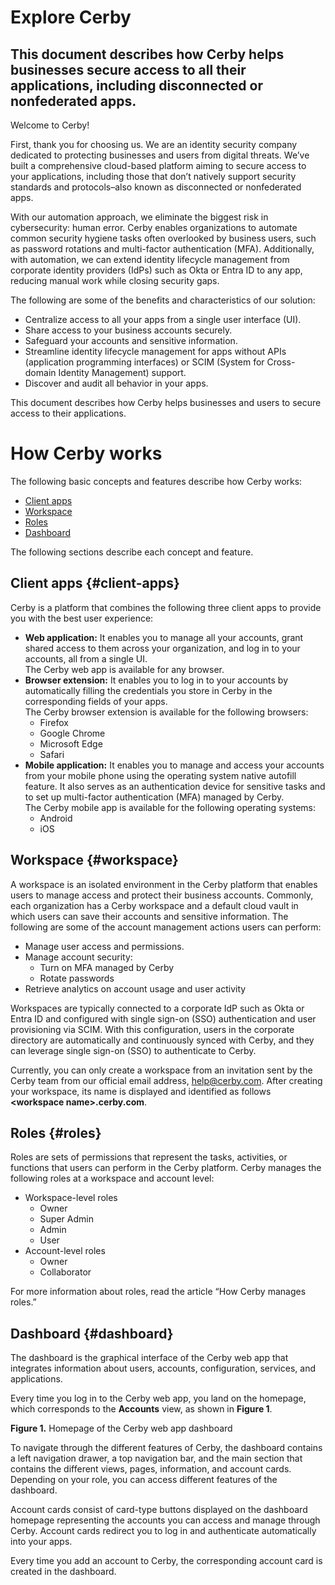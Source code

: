 # Explore Cerby

## This document describes how Cerby helps businesses secure access to all their applications, including disconnected or nonfederated apps. 

Welcome to Cerby\!

First, thank you for choosing us. We are an identity security company dedicated to protecting businesses and users from digital threats. We’ve built a comprehensive cloud-based platform aiming to secure access to your applications, including those that don’t natively support security standards and protocols–also known as disconnected or nonfederated apps.

With our automation approach, we eliminate the biggest risk in cybersecurity: human error. Cerby enables organizations to automate common security hygiene tasks often overlooked by business users, such as password rotations and multi-factor authentication (MFA). Additionally, with automation, we can extend identity lifecycle management from corporate identity providers (IdPs) such as Okta or Entra ID to any app, reducing manual work while closing security gaps.

The following are some of the benefits and characteristics of our solution:

* Centralize access to all your apps from a single user interface (UI).  
* Share access to your business accounts securely.   
* Safeguard your accounts and sensitive information.  
* Streamline identity lifecycle management for apps without APIs (application programming interfaces) or SCIM (System for Cross-domain Identity Management) support.  
* Discover and audit all behavior in your apps.

This document describes how Cerby helps businesses and users to secure access to their applications.

# **How Cerby works**

The following basic concepts and features describe how Cerby works:

* [Client apps](#client-apps)  
* [Workspace](#workspace)  
* [Roles](#roles)  
* [Dashboard](#dashboard)

The following sections describe each concept and feature.

## **Client apps** {#client-apps}

Cerby is a platform that combines the following three client apps to provide you with the best user experience:

* **Web application:** It enables you to manage all your accounts, grant shared access to them across your organization, and log in to your accounts, all from a single UI.  
  The Cerby web app is available for any browser.  
* **Browser extension:** It enables you to log in to your accounts by automatically filling the credentials you store in Cerby in the corresponding fields of your apps.   
  The Cerby browser extension is available for the following browsers:  
  * Firefox  
  * Google Chrome  
  * Microsoft Edge  
  * Safari  
* **Mobile application:** It enables you to manage and access your accounts from your mobile phone using the operating system native autofill feature. It also serves as an authentication device for sensitive tasks and to set up multi-factor authentication (MFA) managed by Cerby.  
  The Cerby mobile app is available for the following operating systems:  
  * Android  
  * iOS

## **Workspace** {#workspace}

A workspace is an isolated environment in the Cerby platform that enables users to manage access and protect their business accounts. Commonly, each organization has a Cerby workspace and a default cloud vault in which users can save their accounts and sensitive information. The following are some of the account management actions users can perform:

* Manage user access and permissions.  
* Manage account security:  
  * Turn on MFA managed by Cerby  
  * Rotate passwords  
* Retrieve analytics on account usage and user activity

Workspaces are typically connected to a corporate IdP such as Okta or Entra ID and configured with single sign-on (SSO) authentication and user provisioning via SCIM. With this configuration, users in the corporate directory are automatically and continuously synced with Cerby, and they can leverage single sign-on (SSO) to authenticate to Cerby. 

Currently, you can only create a workspace from an invitation sent by the Cerby team from our official email address, [help@cerby.com](mailto:help@cerby.com). After creating your workspace, its name is displayed and identified as follows **\<workspace name\>.cerby.com**.

## **Roles** {#roles}

Roles are sets of permissions that represent the tasks, activities, or functions that users can perform in the Cerby platform. Cerby manages the following roles at a workspace and account level:

* Workspace-level roles  
  * Owner  
  * Super Admin  
  * Admin  
  * User  
* Account-level roles  
  * Owner  
  * Collaborator

For more information about roles, read the article “How Cerby manages roles.”

## **Dashboard** {#dashboard}

The dashboard is the graphical interface of the Cerby web app that integrates information about users, accounts, configuration, services, and applications. 

Every time you log in to the Cerby web app, you land on the homepage, which corresponds to the **Accounts** view, as shown in **Figure 1**.

**Figure 1\.** Homepage of the Cerby web app dashboard

To navigate through the different features of Cerby, the dashboard contains a left navigation drawer, a top navigation bar, and the main section that contains the different views, pages, information, and account cards. Depending on your role, you can access different features of the dashboard.

Account cards consist of card-type buttons displayed on the dashboard homepage representing the accounts you can access and manage through Cerby. Account cards redirect you to log in and authenticate automatically into your apps.

Every time you add an account to Cerby, the corresponding account card is created in the dashboard.